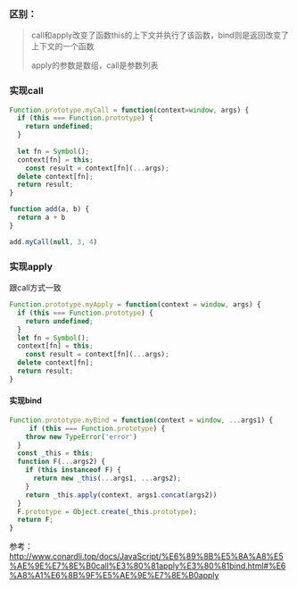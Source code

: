 ### 区别：

> call和apply改变了函数this的上下文并执行了该函数，bind则是返回改变了上下文的一个函数
>
> apply的参数是数组，call是参数列表



### 实现call

```js
Function.prototype.myCall = function(context=window, args) {
  if (this === Function.prototype) {
    return undefined;
  }
  
  let fn = Symbol();
  context[fn] = this;
	const result = context[fn](...args);
  delete context[fn];
  return result;
}

function add(a, b) {
  return a + b
}

add.myCall(null, 3, 4)
```



### 实现apply

跟call方式一致

```js
Function.prototype.myApply = function(context = window, args) {
  if (this === Function.prototype) {
    return undefined;
  }
  let fn = Symbol();
  context[fn] = this;
	const result = context[fn](...args);
  delete context[fn];
  return result;
}
```



#### 实现bind

```js
Function.prototype.myBind = function(context = window, ...args1) {
	 if (this === Function.prototype) {
    throw new TypeError('error')
  }
  const _this = this;
  function F(...args2) {
    if (this instanceof F) {
      return new _this(...args1, ...args2);
    }
    return _this.apply(context, args1.concat(args2))
  }
  F.prototype = Object.create(_this.prototype);
  return F;
}


```



参考： http://www.conardli.top/docs/JavaScript/%E6%89%8B%E5%8A%A8%E5%AE%9E%E7%8E%B0call%E3%80%81apply%E3%80%81bind.html#%E6%A8%A1%E6%8B%9F%E5%AE%9E%E7%8E%B0apply